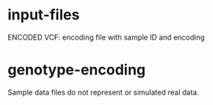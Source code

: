 # input-files
ENCODED VCF: encoding file with sample ID and encoding

# genotype-encoding
Sample data files do not represent or simulated real data.
